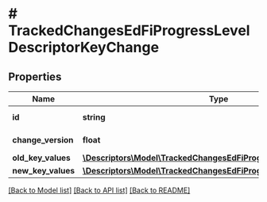 # # TrackedChangesEdFiProgressLevelDescriptorKeyChange

## Properties

Name | Type | Description | Notes
------------ | ------------- | ------------- | -------------
**id** | **string** | Resource identifier | [optional]
**change_version** | **float** | Change version | [optional]
**old_key_values** | [**\Descriptors\Model\TrackedChangesEdFiProgressLevelDescriptorKey**](TrackedChangesEdFiProgressLevelDescriptorKey.md) |  | [optional]
**new_key_values** | [**\Descriptors\Model\TrackedChangesEdFiProgressLevelDescriptorKey**](TrackedChangesEdFiProgressLevelDescriptorKey.md) |  | [optional]

[[Back to Model list]](../../README.md#models) [[Back to API list]](../../README.md#endpoints) [[Back to README]](../../README.md)
